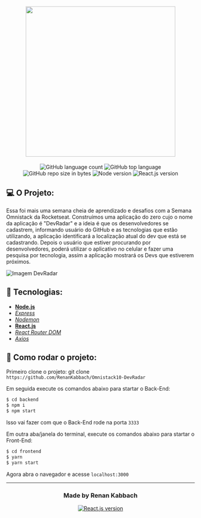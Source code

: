 <h1 align="center"> 
  <img src="https://user-images.githubusercontent.com/58870214/80666542-eae4f600-8a72-11ea-9e52-7f7d141f56d7.jpeg" width="400px"/>
</h1>

<p align="center">
  <img alt="GitHub language count" src="https://img.shields.io/github/languages/count/RenanKabbach/Omnistack10-DevRadar">

  <img alt="GitHub top language" src="https://img.shields.io/github/languages/top/RenanKabbach/Omnistack10-DevRadar">

  <img alt="GitHub repo size in bytes" src="https://img.shields.io/github/repo-size/RenanKabbach/Omnistack10-DevRadar">

  <img alt="Node version" src="https://img.shields.io/badge/Node.js-v12.16.1-blue?style=flat&logo=node.js">

  <img alt="React.js version" src="https://img.shields.io/badge/React.js-v16.13.1-blue?style=flat&logo=react">
</p>

## 💻 O Projeto:

Essa foi mais uma semana cheia de aprendizado e desafios com a Semana Omnistack da Rocketseat.
Construímos uma aplicação do zero cujo o nome da aplicação é "DevRadar" e a ideia é que os desenvolvedores se cadastrem, informando usuário do GitHub e as tecnologias que estão utilizando, a aplicação identificará a localização atual do dev que está se cadastrando. Depois o usuário que estiver procurando por desenvolvedores, poderá utilizar o aplicativo no celular e fazer uma pesquisa por tecnologia, assim a aplicação mostrará os Devs que estiverem próximos.

![Imagem DevRadar](https://user-images.githubusercontent.com/58870214/80668122-65177980-8a77-11ea-85fb-5fd87a45d3eb.jpeg)

## 🧰 Tecnologias:

- **[Node.js](https://nodejs.org/en/)**
- _[Express](https://expressjs.com/pt-br/)_
- _[Nodemon](https://nodemon.io/)_
- **[React.js](https://pt-br.reactjs.org/)**
- _[React Router DOM](https://reacttraining.com/react-router/web/guides/quick-start)_
- _[Axios](https://nodemon.io/)_

## 🚀 Como rodar o projeto:

Primeiro clone o projeto: git clone `https://github.com/RenanKabbach/Omnistack10-DevRadar`

Em seguida execute os comandos abaixo para startar o Back-End:

```bash
$ cd backend
$ npm i
$ npm start
```

Isso vai fazer com que o Back-End rode na porta `3333`

Em outra aba/janela do terminal, execute os comandos abaixo para startar o Front-End:

```bash
$ cd frontend
$ yarn
$ yarn start
```

Agora abra o navegador e acesse `localhost:3000`

---

<h3 align="center">
  Made by Renan Kabbach
</h3>

<p align="center">
  <a href="https://www.linkedin.com/in/renankabbach/">
    <img alt="React.js version" src="https://img.shields.io/badge/LinkedIn-/in/renankabbach-0e76a8?style=flat&logoColor=white&logo=linkedin">
  </a>
</p>

